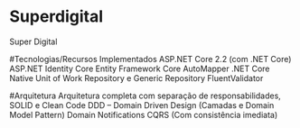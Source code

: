 # Superdigital
Super Digital

#Tecnologias/Recursos Implementados
ASP.NET Core 2.2 (com .NET Core)
ASP.NET Identity Core
Entity Framework Core
AutoMapper
.NET Core Native 
Unit of Work
Repository e Generic Repository
FluentValidator

#Arquitetura
Arquitetura completa com separação de responsabilidades, SOLID e Clean Code
DDD – Domain Driven Design (Camadas e Domain Model Pattern)
Domain Notifications
CQRS (Com consistência imediata)


